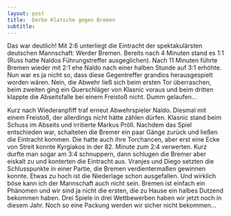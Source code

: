 ```yaml
---
layout: post
title:  Derbe Klatsche gegen Bremen
subtitle:  
---
```


Das war deutlich! Mit 2:6 unterliegt die Eintracht der spektakulärsten deutschen Mannschaft: Werder Bremen. Bereits nach 4 Minuten stand es 1:1 (Russ hatte Naldos Führungstreffer ausgeglichen). Nach 11 Minuten führte Bremen wieder mit 2:1 ehe Naldo nach einer halben Stunde auf 3:1 erhöhte. Nun war es ja nicht so, dass diese Gegentreffer grandios herausgespielt worden wären. Nein, die Abwehr ließ sich beim ersten Tor überraschen, beim zweiten ging ein Querschläger von Klasnic voraus und beim dritten klappte die Abseitsfalle bei einem Freistoß nicht. Dumm gelaufen...

Kurz nach Wiederanpfiff traf erneut Abwehrspieler Naldo. Diesmal mit einem Freistoß, der allerdings nicht hätte zählen dürfen. Klasnic stand beim Schuss im Abseits und irritierte Markus Pröll. Nachdem das Spiel entschieden war, schalteten die Bremer ein paar Gänge zurück und ließen die Eintracht kommen. Die hatte auch ihre Torchancen, aber erst eine Ecke von Streit konnte Kyrgiakos in der 82. Minute zum 2:4 verwerten. Kurz durfte man sogar am 3:4 schnuppern, dann schlugen die Bremer aber eiskalt zu und konterten die Eintracht aus. Vranjes und Diego setzten die Schlusspunkte in einer Partie, die Bremen verdientermaßen gewinnen konnte. Etwas zu hoch ist die Niederlage schon ausgefallen. Und wirklich böse kann ich der Mannschaft auch nicht sein. Bremen ist einfach ein Phänomen und wir sind ja nicht die ersten, die zu Hause ein halbes Dutzend bekommen haben. Drei Spiele in drei Wettbewerben haben wir jetzt noch in diesem Jahr. Noch so eine Packung werden wir sicher nicht bekommen...
